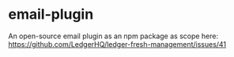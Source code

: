 # email-plugin
An open-source email plugin as an npm package as scope here: https://github.com/LedgerHQ/ledger-fresh-management/issues/41
